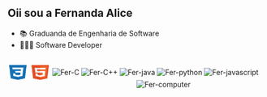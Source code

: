 ## Oii sou a Fernanda Alice

- 📚 Graduanda de Engenharia de Software
- 👩🏻‍💻 Software Developer

<div style="display: inline_block"><br>
  <img align="center" alt="Fer-css" height="30" width="40" src="https://raw.githubusercontent.com/devicons/devicon/1119b9f84c0290e0f0b38982099a2bd027a48bf1/icons/css3/css3-plain.svg" />
  <img align="center" alt="Fer-html" height="30" width="40" src="https://raw.githubusercontent.com/devicons/devicon/1119b9f84c0290e0f0b38982099a2bd027a48bf1/icons/html5/html5-original.svg" />
  <img align="center" alt="Fer-C" height="30" width="40" src="https://cdn.jsdelivr.net/gh/devicons/devicon/icons/c/c-original.svg" />
  <img align="center" alt="Fer-C++" height="30" width="40" src="https://cdn.jsdelivr.net/gh/devicons/devicon/icons/cplusplus/cplusplus-original.svg" />
  <img align="center" alt="Fer-java" height="30" width="40" src="https://cdn.jsdelivr.net/gh/devicons/devicon/icons/java/java-original.svg" />
  <img align="center" alt="Fer-python" height="30" width="40" src="https://cdn.jsdelivr.net/gh/devicons/devicon/icons/python/python-original.svg" />
  <img align="center" alt="Fer-javascript" height="30" width="40" src="https://cdn.jsdelivr.net/gh/devicons/devicon/icons/javascript/javascript-original.svg" />
  
  <img align="right" alt="Fer-computer" height="150" width="250" src="https://i.pinimg.com/originals/87/df/6d/87df6d60f4cc3c07968ae2127bddcc30.gif" />
